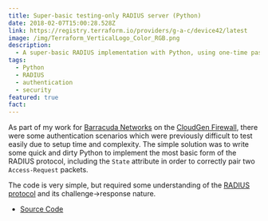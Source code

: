 ```yaml
---
title: Super-basic testing-only RADIUS server (Python)
date: 2018-02-07T15:00:28.528Z
link: https://registry.terraform.io/providers/g-a-c/device42/latest
image: /img/Terraform_VerticalLogo_Color_RGB.png
description:
  - A super-basic RADIUS implementation with Python, using one-time passwords
tags:
  - Python
  - RADIUS
  - authentication
  - security
featured: true
fact:
---
```


As part of my work for [Barracuda Networks](https://www.barracuda.com) on the [CloudGen Firewall](https://www.barracuda.com/products/network-security/cloudgen-firewall), there were some authentication scenarios which were previously difficult to test easily due to setup time and complexity. The simple solution was to write some quick and dirty Python to implement the most basic form of the RADIUS protocol, including the `State` attribute in order to correctly pair two `Access-Request` packets.

The code is very simple, but required some understanding of the [RADIUS protocol](https://tools.ietf.org/html/rfc5080) and its challenge->response nature.

- [Source Code](https://github.com/g-a-c/python-radius)
